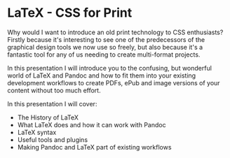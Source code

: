 # LaTeX - CSS for Print

Why would I want to introduce an old print technology to CSS enthusiasts? Firstly because it's interesting to see one of the predecessors of the graphical design tools we now use so freely, but also because it's a fantastic tool for any of us needing to create multi-format projects.

In this presentation I will introduce you to the confusing, but wonderful world of LaTeX and Pandoc and how to fit them into your existing development workflows to create PDFs, ePub and image versions of your content without too much effort.

In this presentation I will cover:

- The History of LaTeX
- What LaTeX does and how it can work with Pandoc
- LaTeX syntax
- Useful tools and plugins
- Making Pandoc and LaTeX part of existing workflows
